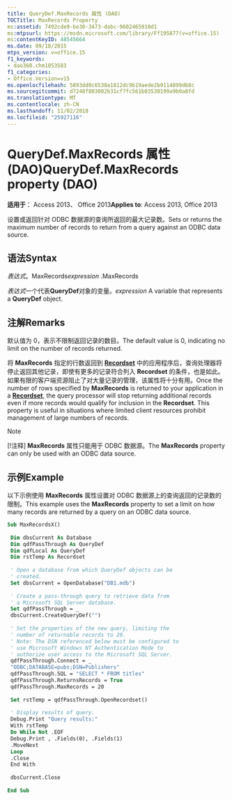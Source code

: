 ```yaml
---
title: QueryDef.MaxRecords 属性 (DAO)
TOCTitle: MaxRecords Property
ms:assetid: 7492cde9-be30-3473-dabc-9602465910d1
ms:mtpsurl: https://msdn.microsoft.com/library/Ff195877(v=office.15)
ms:contentKeyID: 48545664
ms.date: 09/18/2015
mtps_version: v=office.15
f1_keywords:
- dao360.chm1053583
f1_categories:
- Office.Version=v15
ms.openlocfilehash: 5893dd0c6538a1812dc9b19aede2b9114899d68c
ms.sourcegitcommit: d7248f803002b31cf7fc561b03530199a9b0a8fd
ms.translationtype: MT
ms.contentlocale: zh-CN
ms.lasthandoff: 11/02/2018
ms.locfileid: "25927116"
---
```

# <a name="querydefmaxrecords-property-dao"></a><span data-ttu-id="5a743-102">QueryDef.MaxRecords 属性 (DAO)</span><span class="sxs-lookup"><span data-stu-id="5a743-102">QueryDef.MaxRecords property (DAO)</span></span>


<span data-ttu-id="5a743-103">**适用于**： Access 2013、 Office 2013</span><span class="sxs-lookup"><span data-stu-id="5a743-103">**Applies to**: Access 2013, Office 2013</span></span>


<span data-ttu-id="5a743-104">设置或返回针对 ODBC 数据源的查询所返回的最大记录数。</span><span class="sxs-lookup"><span data-stu-id="5a743-104">Sets or returns the maximum number of records to return from a query against an ODBC data source.</span></span>

## <a name="syntax"></a><span data-ttu-id="5a743-105">语法</span><span class="sxs-lookup"><span data-stu-id="5a743-105">Syntax</span></span>

<span data-ttu-id="5a743-106">*表达式*。MaxRecords</span><span class="sxs-lookup"><span data-stu-id="5a743-106">*expression* .MaxRecords</span></span>

<span data-ttu-id="5a743-107">*表达式*一个代表**QueryDef**对象的变量。</span><span class="sxs-lookup"><span data-stu-id="5a743-107">*expression* A variable that represents a **QueryDef** object.</span></span>

## <a name="remarks"></a><span data-ttu-id="5a743-108">注解</span><span class="sxs-lookup"><span data-stu-id="5a743-108">Remarks</span></span>

<span data-ttu-id="5a743-109">默认值为 0，表示不限制返回记录的数目。</span><span class="sxs-lookup"><span data-stu-id="5a743-109">The default value is 0, indicating no limit on the number of records returned.</span></span>

<span data-ttu-id="5a743-p101">将 **MaxRecords** 指定的行数返回到 **[Recordset](recordset-object-dao.md)** 中的应用程序后，查询处理器将停止返回其他记录，即使有更多的记录符合列入 **Recordset** 的条件，也是如此。如果有限的客户端资源阻止了对大量记录的管理，该属性将十分有用。</span><span class="sxs-lookup"><span data-stu-id="5a743-p101">Once the number of rows specified by **MaxRecords** is returned to your application in a **[Recordset](recordset-object-dao.md)**, the query processor will stop returning additional records even if more records would qualify for inclusion in the **Recordset**. This property is useful in situations where limited client resources prohibit management of large numbers of records.</span></span>


> [!NOTE]
> <P><span data-ttu-id="5a743-112">[!注释] <STRONG>MaxRecords</STRONG> 属性只能用于 ODBC 数据源。</span><span class="sxs-lookup"><span data-stu-id="5a743-112">The <STRONG>MaxRecords</STRONG> property can only be used with an ODBC data source.</span></span></P>



## <a name="example"></a><span data-ttu-id="5a743-113">示例</span><span class="sxs-lookup"><span data-stu-id="5a743-113">Example</span></span>

<span data-ttu-id="5a743-114">以下示例使用 **MaxRecords** 属性设置对 ODBC 数据源上的查询返回的记录数的限制。</span><span class="sxs-lookup"><span data-stu-id="5a743-114">This example uses the **MaxRecords** property to set a limit on how many records are returned by a query on an ODBC data source.</span></span>

```vb 
Sub MaxRecordsX() 
 
 Dim dbsCurrent As Database 
 Dim qdfPassThrough As QueryDef 
 Dim qdfLocal As QueryDef 
 Dim rstTemp As Recordset 
 
 ' Open a database from which QueryDef objects can be 
 ' created. 
 Set dbsCurrent = OpenDatabase("DB1.mdb") 
 
 ' Create a pass-through query to retrieve data from 
 ' a Microsoft SQL Server database. 
 Set qdfPassThrough = _ 
 dbsCurrent.CreateQueryDef("") 
 
 ' Set the properties of the new query, limiting the 
 ' number of returnable records to 20. 
 ' Note: The DSN referenced below must be configured to 
 ' use Microsoft Windows NT Authentication Mode to 
 ' authorize user access to the Microsoft SQL Server. 
 qdfPassThrough.Connect = _ 
 "ODBC;DATABASE=pubs;DSN=Publishers" 
 qdfPassThrough.SQL = "SELECT * FROM titles" 
 qdfPassThrough.ReturnsRecords = True 
 qdfPassThrough.MaxRecords = 20 
 
 Set rstTemp = qdfPassThrough.OpenRecordset() 
 
 ' Display results of query. 
 Debug.Print "Query results:" 
 With rstTemp 
 Do While Not .EOF 
 Debug.Print , .Fields(0), .Fields(1) 
 .MoveNext 
 Loop 
 .Close 
 End With 
 
 dbsCurrent.Close 
 
End Sub 
 
```

